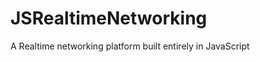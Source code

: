 JSRealtimeNetworking
====================

A Realtime networking platform built entirely in JavaScript
